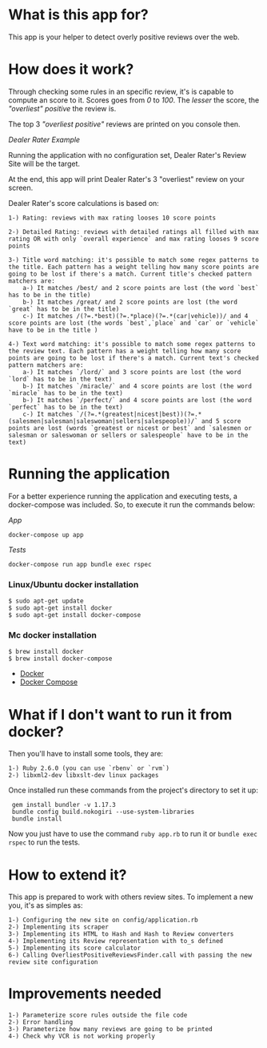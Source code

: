 # What is this app for?

This app is your helper to detect overly positive reviews over the web.

# How does it work?

Through checking some rules in an specific review, it's is capable to compute an score to it. Scores goes from *0* to *100*. The *lesser* the score, the *"overliest" positive* the review is.

The top 3 *"overliest positive"* reviews are printed on you console then.


_Dealer Rater Example_

Running the application with no configuration set, Dealer Rater's Review Site will be the target.

At the end, this app will print Dealer Rater's 3 "overliest" review on your screen.

Dealer Rater's score calculations is based on:

    1-) Rating: reviews with max rating looses 10 score points
    
    2-) Detailed Rating: reviews with detailed ratings all filled with max rating OR with only `overall experience` and max rating looses 9 score points

    3-) Title word matching: it's possible to match some regex patterns to the title. Each pattern has a weight telling how many score points are going to be lost if there's a match. Current title's checked pattern matchers are:
        a-) It matches /best/ and 2 score points are lost (the word `best` has to be in the title)
        b-) It matches /great/ and 2 score points are lost (the word `great` has to be in the title)
        c-) It matches /(?=.*best)(?=.*place)(?=.*(car|vehicle))/ and 4 score points are lost (the words `best`,`place` and `car` or `vehicle` have to be in the title )

    4-) Text word matching: it's possible to match some regex patterns to the review text. Each pattern has a weight telling how many score points are going to be lost if there's a match. Current text's checked pattern matchers are:
        a-) It matches `/lord/` and 3 score points are lost (the word `lord` has to be in the text)
        b-) It matches `/miracle/` and 4 score points are lost (the word `miracle` has to be in the text)
        b-) It matches `/perfect/` and 4 score points are lost (the word `perfect` has to be in the text)
        c-) It matches `/(?=.*(greatest|nicest|best))(?=.*(salesmen|salesman|saleswoman|sellers|salespeople))/` and 5 score points are lost (words `greatest or nicest or best` and `salesmen or salesman or saleswoman or sellers or salespeople` have to be in the text)


# Running the application

For a better experience running the application and executing tests, a docker-compose was included. So, to execute it run the commands below:

_App_

```docker-compose up app```

_Tests_

```docker-compose run app bundle exec rspec```


### Linux/Ubuntu docker installation
```
$ sudo apt-get update
$ sudo apt-get install docker
$ sudo apt-get install docker-compose
```

### Mc docker installation
```
$ brew install docker
$ brew install docker-compose
```

- [Docker](https://docs.docker.com/engine/installation/)
- [Docker Compose](https://docs.docker.com/compose/install/#install-compose)


# What if I don't want to run it from docker?

Then you'll have to install some tools, they are:

    1-) Ruby 2.6.0 (you can use `rbenv` or `rvm`)
    2-) libxml2-dev libxslt-dev linux packages


Once installed run these commands from the project's directory to set it up:

```
 gem install bundler -v 1.17.3
 bundle config build.nokogiri --use-system-libraries
 bundle install
```

Now you just have to use the command ```ruby app.rb``` to run it or ```bundle exec rspec``` to run the tests.

# How to extend it?

This app is prepared to work with others review sites. To implement a new you, it's as simples as:

    1-) Configuring the new site on config/application.rb
    2-) Implementing its scraper
    3-) Implementing its HTML to Hash and Hash to Review converters
    4-) Implementing its Review representation with to_s defined
    5-) Implementing its score calculator
    6-) Calling OverliestPositiveReviewsFinder.call with passing the new review site configuration


# Improvements needed

    1-) Parameterize score rules outside the file code
    2-) Error handling
    3-) Parameterize how many reviews are going to be printed
    4-) Check why VCR is not working properly